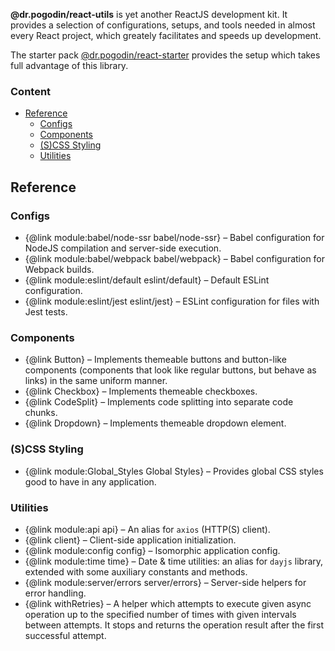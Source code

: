 **@dr.pogodin/react-utils** is yet another ReactJS development kit. It provides
a selection of configurations, setups, and tools needed in almost every React
project, which greately facilitates and speeds up development.

The starter pack
[@dr.pogodin/react-starter](https://github.com/birdofpreyru/react-starter)
provides the setup which takes full advantage of this library.

### Content
- [Reference](#reference)
  - [Configs](#configs)
  - [Components](#components)
  - [(S)CSS Styling](#styling)
  - [Utilities](#utilities)

## <a name="reference"></a> Reference

### <a name="configs"></a> Configs
- {@link module:babel/node-ssr babel/node-ssr} &ndash; Babel configuration for
  NodeJS compilation and server-side execution.
- {@link module:babel/webpack babel/webpack} &ndash; Babel configuration for
  Webpack builds.
- {@link module:eslint/default eslint/default} &ndash; Default ESLint
  configuration.
- {@link module:eslint/jest eslint/jest} &ndash; ESLint configuration for
  files with Jest tests.

### <a name="components"></a> Components
- {@link Button} &ndash; Implements themeable buttons and button-like components
  (components that look like regular buttons, but behave as links) in the same
  uniform manner.
- {@link Checkbox} &ndash; Implements themeable checkboxes.
- {@link CodeSplit} &ndash; Implements code splitting into separate code chunks.
- {@link Dropdown} &ndash; Implements themeable dropdown element.

### <a name="styling"></a> (S)CSS Styling
- {@link module:Global_Styles Global Styles} &ndash; Provides global CSS styles
  good to have in any application.

### <a name="utilities"></a> Utilities
- {@link module:api api} &ndash; An alias for `axios` (HTTP(S) client).
- {@link client} &ndash; Client-side application initialization.
- {@link module:config config} &ndash; Isomorphic application config.
- {@link module:time time} &ndash; Date & time utilities: an alias for `dayjs`
  library, extended with some auxiliary constants and methods.
- {@link module:server/errors server/errors} &ndash; Server-side helpers
  for error handling.
- {@link withRetries} &ndash; A helper which attempts
  to execute given async operation up to the specified number of times with
  given intervals between attempts. It stops and returns the operation result
  after the first successful attempt.
